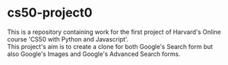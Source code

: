 # cs50-project0
This is a repository containing work for the first project of Harvard's Online course 'CS50 with Python and Javascript'. \
This project's aim is to create a clone for both Google's Search form but also Google's Images and Google's Advanced Search forms.